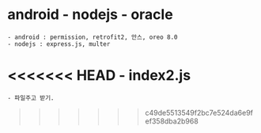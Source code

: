# android - nodejs - oracle
    - android : permission, retrofit2, 안스, oreo 8.0
    - nodejs : express.js, multer
<<<<<<< HEAD
    - index2.js
=======
    - 파일주고 받기. 
>>>>>>> c49de5513549f2bc7e524da6e9fef358dba2b968
